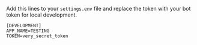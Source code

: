
Add this lines to your `settings.env` file and replace the token with your bot token for local development.

```
[DEVELOPMENT]
APP_NAME=TESTING
TOKEN=very_secret_token
```
